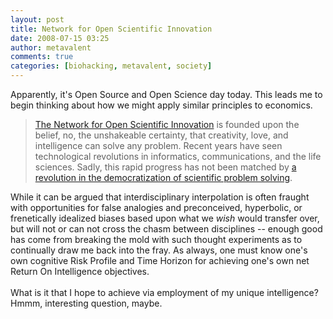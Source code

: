 ```yaml
---
layout: post
title: Network for Open Scientific Innovation
date: 2008-07-15 03:25
author: metavalent
comments: true
categories: [biohacking, metavalent, society]
---
```

Apparently, it's Open Source and Open Science day today. This leads me to begin thinking about how we might apply similar principles to economics. <blockquote><a href="http://freedomofscience.org/">The Network for Open Scientific Innovation</a> is founded upon the belief, no, the unshakeable certainty, that creativity, love, and intelligence can solve any problem. Recent years have seen technological revolutions in informatics, communications, and the life sciences. Sadly, this rapid progress has not been matched by <a href="http://freedomofscience.org/?p=1">a revolution in the democratization of scientific problem solving</a>.</blockquote>While it can be argued that interdisciplinary interpolation is often fraught with opportunities for false analogies and preconceived, hyperbolic, or frenetically idealized biases based upon what we <em>wish</em> would transfer over, but will not or can not cross the chasm between disciplines -- enough good has come from breaking the mold with such thought experiments as to continually draw me back into the fray. As always, one must know one's own cognitive Risk Profile and Time Horizon for achieving one's own net Return On Intelligence objectives. <br /><br />What is it that I hope to achieve via employment of my unique intelligence? Hmmm, interesting question, maybe.
